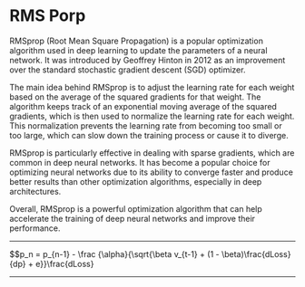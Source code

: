 # RMS Porp
RMSprop (Root Mean Square Propagation) is a popular optimization algorithm used in deep learning to update the parameters of a neural network. It was introduced by Geoffrey Hinton in 2012 as an improvement over the standard stochastic gradient descent (SGD) optimizer.

The main idea behind RMSprop is to adjust the learning rate for each weight based on the average of the squared gradients for that weight. The algorithm keeps track of an exponential moving average of the squared gradients, which is then used to normalize the learning rate for each weight. This normalization prevents the learning rate from becoming too small or too large, which can slow down the training process or cause it to diverge.

RMSprop is particularly effective in dealing with sparse gradients, which are common in deep neural networks. It has become a popular choice for optimizing neural networks due to its ability to converge faster and produce better results than other optimization algorithms, especially in deep architectures.

Overall, RMSprop is a powerful optimization algorithm that can help accelerate the training of deep neural networks and improve their performance.
****
$$p_n = p_{n-1} - \frac {\alpha}{\sqrt{\beta v_{t-1} + (1 - \beta)\frac{dLoss}{dp} + e}}\frac{dLoss}
****
